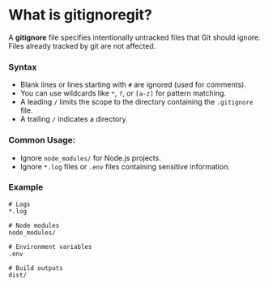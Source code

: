 # What is gitignoregit?
A **gitignore** file specifies intentionally untracked files that Git should ignore. Files already tracked by git are not affected.
### Syntax
- Blank lines or lines starting with `#` are ignored (used for comments).
- You can use wildcards like `*`, `?`, or `[a-z]` for pattern matching.
- A leading `/` limits the scope to the directory containing the `.gitignore` file.
- A trailing `/` indicates a directory.
### **Common Usage**:
- Ignore `node_modules/` for Node.js projects.
- Ignore `*.log` files or `.env` files containing sensitive information.

### Example

```gitgnore
# Logs
*.log

# Node modules
node_modules/

# Environment variables
.env

# Build outputs
dist/

```